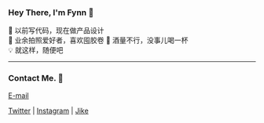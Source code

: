 ### Hey There, I'm Fynn 👋

💎 以前写代码，现在做产品设计  
📸 业余拍照爱好者，喜欢囤胶卷
🥃 酒量不行，没事儿喝一杯  
💡 就这样，随便吧

---

### Contact Me. 💬

[E-mail](hey.ffynn@gmail.com)

[Twitter](https://twitter.com/fynnyang) | [Instagram](https://www.instagram.com/hey.fynnnn/) | [Jike](https://web.okjike.com/u/47006A59-E82F-4758-8C60-87AABD881439)

<!--
**FFynn/FFynn** is a ✨ _special_ ✨ repository because its `README.md` (this file) appears on your GitHub profile.

Here are some ideas to get you started:

- 🔭 I’m currently working on ...
- 🌱 I’m currently learning ...
- 👯 I’m looking to collaborate on ...
- 🤔 I’m looking for help with ...
- 💬 Ask me about ...
- 📫 How to reach me: ...
- 😄 Pronouns: ...
- ⚡ Fun fact: ...
-->
